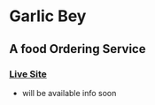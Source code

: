 # Garlic Bey

## A food Ordering Service

### [Live Site](https://garlic-bey.web.app/)

- will be available info soon
